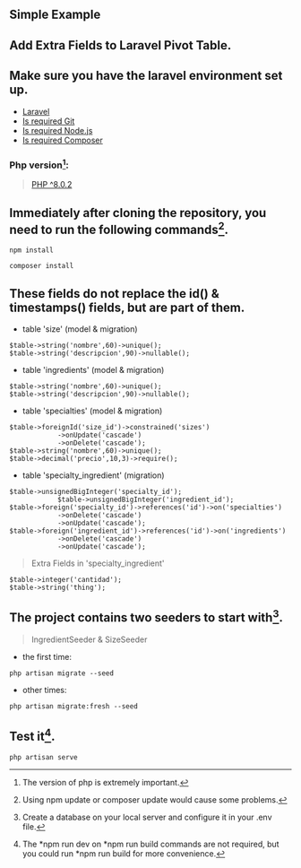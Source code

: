 ## Simple Example
## Add Extra Fields to Laravel Pivot Table.

## Make sure you have the laravel environment set up.

+ [Laravel](https://github.com/laravel/laravel)
+ [Is required Git](https://git-scm.com/download/win)
+ [Is required Node.js](https://nodejs.org/en/)
+ [Is required Composer](https://getcomposer.org/doc/00-intro.md#installation-windows)

### Php version[^1]:
> [PHP ^8.0.2](https://sourceforge.net/projects/xampp/files/XAMPP%20Windows/)

## Immediately after cloning the repository, you need to run the following commands[^2].
~~~
npm install
~~~
~~~
composer install
~~~

## These fields do not replace the id() & timestamps() fields, but are part of them.

* table 'size' (model & migration)
~~~
$table->string('nombre',60)->unique();
$table->string('descripcion',90)->nullable();
~~~
* table 'ingredients' (model & migration)
~~~
$table->string('nombre',60)->unique();
$table->string('descripcion',90)->nullable();
~~~
* table 'specialties' (model & migration)
~~~
$table->foreignId('size_id')->constrained('sizes')
            ->onUpdate('cascade')
            ->onDelete('cascade');
$table->string('nombre',60)->unique();
$table->decimal('precio',10,3)->require();
~~~
* table 'specialty_ingredient' (migration)
~~~
$table->unsignedBigInteger('specialty_id');
            $table->unsignedBigInteger('ingredient_id');
$table->foreign('specialty_id')->references('id')->on('specialties')
            ->onDelete('cascade')
            ->onUpdate('cascade');
$table->foreign('ingredient_id')->references('id')->on('ingredients')
            ->onDelete('cascade')
            ->onUpdate('cascade');
~~~
> Extra Fields in 'specialty_ingredient'
~~~
$table->integer('cantidad');
$table->string('thing');
~~~

## The project contains two seeders to start with[^3].
> IngredientSeeder & SizeSeeder
* the first time:
~~~
php artisan migrate --seed
~~~
* other times:
~~~
php artisan migrate:fresh --seed
~~~

## Test it[^4].
~~~
php artisan serve
~~~

[^1]: The version of php is extremely important.
[^2]: Using npm update or composer update would cause some problems.
[^3]: Create a database on your local server and configure it in your .env file.
[^4]: The *npm run dev on *npm run build commands are not required, but you could run *npm run build for more convenience.

